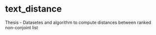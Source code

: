 # text_distance
Thesis - Datasetes and algorithm to compute distances between ranked non-conjoint list 
